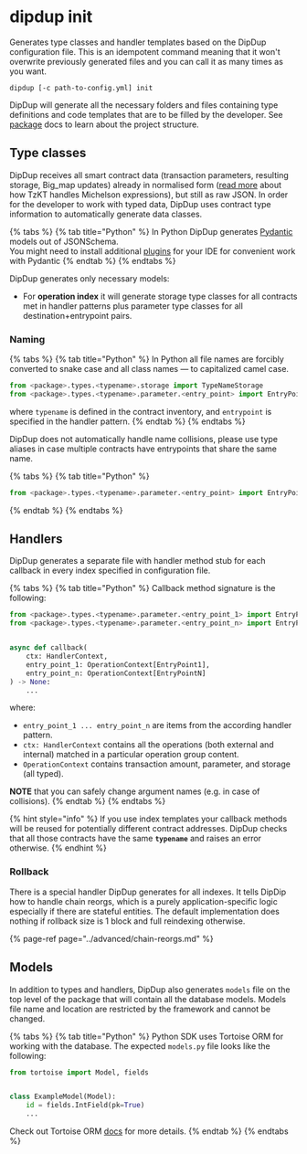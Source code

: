 # dipdup init

Generates type classes and handler templates based on the DipDup configuration file. This is an idempotent command meaning that it won't overwrite previously generated files and you can call it as many times as you want.

```text
dipdup [-c path-to-config.yml] init
```

DipDup will generate all the necessary folders and files containing type definitions and code templates that are to be filled by the developer. See [package](../config-file-reference/package.md#package-structure) docs to learn about the project structure.

## Type classes

DipDup receives all smart contract data \(transaction parameters, resulting storage, Big\_map updates\) already in normalised form \([read more](https://baking-bad.org/blog/2021/03/03/tzkt-v14-released-with-improved-smart-contract-data-and-websocket-api/) about how TzKT handles Michelson expressions\), but still as raw JSON. In order for the developer to work with typed data, DipDup uses contract type information to automatically generate data classes.

{% tabs %}
{% tab title="Python" %}
In Python DipDup generates [Pydantic](https://pydantic-docs.helpmanual.io/datamodel_code_generator/) models out of JSONSchema.  
You might need to install additional [plugins](https://pydantic-docs.helpmanual.io/pycharm_plugin/) for your IDE for convenient work with Pydantic
{% endtab %}
{% endtabs %}

DipDup generates only necessary models:

* For **operation index** it will generate storage type classes for all contracts met in handler patterns plus parameter type classes for all destination+entrypoint pairs.

### Naming

{% tabs %}
{% tab title="Python" %}
In Python all file names are forcibly converted to snake case and all class names — to capitalized camel case.

```python
from <package>.types.<typename>.storage import TypeNameStorage
from <package>.types.<typename>.parameter.<entry_point> import EntryPoint
```

where `typename` is defined in the contract inventory, and `entrypoint` is specified in the handler pattern.
{% endtab %}
{% endtabs %}

DipDup does not automatically handle name collisions, please use type aliases in case multiple contracts have entrypoints that share the same name.

{% tabs %}
{% tab title="Python" %}
```python
from <package>.types.<typename>.parameter.<entry_point> import EntryPoint as Alias
```
{% endtab %}
{% endtabs %}

## Handlers

DipDup generates a separate file with handler method stub for each callback in every index specified in configuration file.

{% tabs %}
{% tab title="Python" %}
Callback method signature is the following:

```python
from <package>.types.<typename>.parameter.<entry_point_1> import EntryPoint1
from <package>.types.<typename>.parameter.<entry_point_n> import EntryPointN


async def callback(
    ctx: HandlerContext,
    entry_point_1: OperationContext[EntryPoint1],
    entry_point_n: OperationContext[EntryPointN]
) -> None:
    ...
```

where:

*  `entry_point_1 ... entry_point_n` are items from the according handler pattern.
* `ctx: HandlerContext` contains all the operations \(both external and internal\) matched in a particular operation group content.
* `OperationContext` contains transaction amount, parameter, and storage \(all typed\).

**NOTE** that you can safely change argument names \(e.g. in case of collisions\).
{% endtab %}
{% endtabs %}

{% hint style="info" %}
If you use index templates your callback methods will be reused for potentially different contract addresses. DipDup checks that all those contracts have the same **`typename`** and raises an error otherwise.
{% endhint %}

### Rollback

There is a special handler DipDup generates for all indexes. It tells DipDip how to handle chain reorgs, which is a purely application-specific logic especially if there are stateful entities. The default implementation does nothing if rollback size is 1 block and full reindexing otherwise.

{% page-ref page="../advanced/chain-reorgs.md" %}

## Models

In addition to types and handlers, DipDup also generates `models` file on the top level of the package that will contain all the database models. Models file name and location are restricted by the framework and cannot be changed.

{% tabs %}
{% tab title="Python" %}
Python SDK uses Tortoise ORM for working with the database. The expected `models.py` file looks like the following:

```python
from tortoise import Model, fields


class ExampleModel(Model):
    id = fields.IntField(pk=True)
    ...
```

Check out Tortoise ORM [docs](https://tortoise-orm.readthedocs.io/en/latest/getting_started.html#tutorial) for more details.
{% endtab %}
{% endtabs %}

